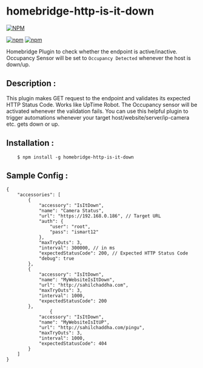 # homebridge-http-is-it-down

[![NPM](https://nodei.co/npm/homebridge-http-is-it-down.png?downloads=true&downloadRank=true&stars=true)](https://nodei.co/npm/homebridge-http-is-it-down/)

[![npm](https://img.shields.io/npm/dm/homebridge-http-is-it-down.svg)](https://www.npmjs.com/package/homebridge-http-is-it-down)
[![npm](https://img.shields.io/npm/v/homebridge-http-is-it-down.svg)](https://www.npmjs.com/package/homebridge-http-is-it-down)

Homebridge Plugin to check whether the endpoint is active/inactive. Occupancy Sensor will be set to `Occupancy Detected` whenever the host is down/up.

## Description :

This plugin makes GET request to the endpoint and validates its expected HTTP Status Code. Works like UpTime Robot. The Occupancy sensor will be activated whenever the validation fails.
You can use this helpful plugin to trigger automations whenever your target host/website/server/ip-camera etc. gets down or up.

## Installation : 

```shell
    $ npm install -g homebridge-http-is-it-down
```

## Sample Config : 

```
{
    "accessories": [
        {
            "accessory": "IsItDown",
            "name": "Camera Status",
            "url": "https://192.168.0.186", // Target URL
            "auth": {
                "user": "root",
                "pass": "ismart12"
            },
            "maxTryOuts": 3,
            "interval": 300000, // in ms
            "expectedStatusCode": 200, // Expected HTTP Status Code
            "debug": true
        },
        {
            "accessory": "IsItDown",
            "name": "MyWebsiteIsItDown",
            "url": "http://sahilchaddha.com",
            "maxTryOuts": 3,
            "interval": 1000,
            "expectedStatusCode": 200
        },
                {
            "accessory": "IsItDown",
            "name": "MyWebsiteIsItUP",
            "url": "http://sahilchaddha.com/pingu",
            "maxTryOuts": 3,
            "interval": 1000,
            "expectedStatusCode": 404
        }
    ]
}

```